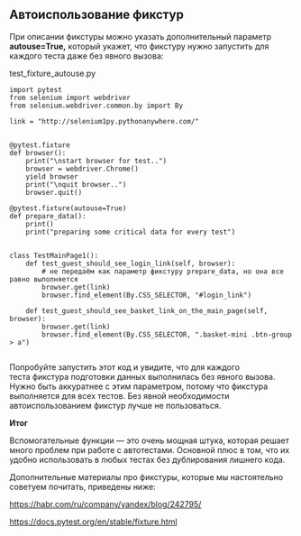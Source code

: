 <h2>Автоиспользование фикстур</h2>

<p>При описании фикстуры можно указать дополнительный параметр <strong>autouse=True,</strong> который укажет, что фикстуру нужно запустить для каждого теста&nbsp;даже без явного вызова:&nbsp;</p>

<p>test_fixture_autouse.py</p>

<pre><code class="language-python hljs"><span class="hljs-keyword">import</span> pytest
<span class="hljs-keyword">from</span> selenium <span class="hljs-keyword">import</span> webdriver
<span class="hljs-keyword">from</span> selenium.webdriver.common.by <span class="hljs-keyword">import</span> By

link = <span class="hljs-string">"http://selenium1py.pythonanywhere.com/"</span>


<span class="hljs-meta">@pytest.fixture</span>
<span class="hljs-function"><span class="hljs-keyword">def</span> <span class="hljs-title">browser</span><span class="hljs-params">()</span>:</span>
    print(<span class="hljs-string">"\nstart browser for test.."</span>)
    browser = webdriver.Chrome()
    <span class="hljs-keyword">yield</span> browser
    print(<span class="hljs-string">"\nquit browser.."</span>)
    browser.quit()

<span class="hljs-meta">@pytest.fixture(autouse=True)</span>
<span class="hljs-function"><span class="hljs-keyword">def</span> <span class="hljs-title">prepare_data</span><span class="hljs-params">()</span>:</span>
    print()
    print(<span class="hljs-string">"preparing some critical data for every test"</span>)


<span class="hljs-class"><span class="hljs-keyword">class</span> <span class="hljs-title">TestMainPage1</span><span class="hljs-params">()</span>:</span>
    <span class="hljs-function"><span class="hljs-keyword">def</span> <span class="hljs-title">test_guest_should_see_login_link</span><span class="hljs-params">(self, browser)</span>:</span>
        <span class="hljs-comment"># не передаём как параметр фикстуру prepare_data, но она все равно выполняется</span>
        browser.get(link)
        browser.find_element(By.CSS_SELECTOR, <span class="hljs-string">"#login_link"</span>)

    <span class="hljs-function"><span class="hljs-keyword">def</span> <span class="hljs-title">test_guest_should_see_basket_link_on_the_main_page</span><span class="hljs-params">(self, browser)</span>:</span>
        browser.get(link)
        browser.find_element(By.CSS_SELECTOR, <span class="hljs-string">".basket-mini .btn-group &gt; a"</span>)
</code></pre>

<p><img alt="" src="https://ucarecdn.com/0b70e723-548a-4b94-b01c-f5ff19ae3bfb/"></p>

<p>Попробуйте запустить этот код и увидите, что для каждого теста&nbsp;фикстура подготовки данных выполнилась без явного вызова. Нужно быть аккуратнее с этим параметром, потому что фикстура выполняется для всех тестов. Без явной необходимости автоиспользованием фикстур лучше не пользоваться.&nbsp;</p>

<p><strong>Итог</strong></p>

<p>Вспомогательные функции — это очень мощная штука, которая решает много проблем при работе с автотестами. Основной плюс в том, что их удобно использовать в любых тестах без дублирования лишнего кода.&nbsp;</p>

<p>Дополнительные материалы про&nbsp;фикстуры, которые мы настоятельно советуем почитать, приведены ниже:</p>

<p><a href="https://habr.com/ru/company/yandex/blog/242795/" rel="noopener noreferrer nofollow" target="_blank">https://habr.com/ru/company/yandex/blog/242795/</a></p>

<p><a href="https://docs.pytest.org/en/stable/fixture.html" rel="noopener noreferrer nofollow" target="_blank">https://docs.pytest.org/en/stable/fixture.html</a></p>